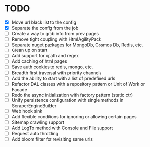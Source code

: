 ﻿# TODO

- [X] Move url black list to the config
- [X] Separate the config from the job
- [ ] Create a way to grab info from prev pages
- [ ] Remove tight coupling with HtmlAgilityPack
- [ ] Separate nuget packages for MongoDb, Cosmos Db, Redis, etc.
- [ ] Clean up on start
- [ ] Add support for xpath and regex
- [ ] Add caching of html pages
- [ ] Save auth cookies to redis, mongo, etc.
- [ ] Breadth first traversal with priority channels
- [ ] Add the ability to start with a list of predefined urls
- [ ] Refactor DAL classes with a repository pattern or Unit of Work or Facade
- [ ] Redo the async initialization with factory pattern (static ctr)
- [ ] Unify persistence configuration with single methods in ScraperEngineBuilder
- [ ] Web hook sink
- [ ] Add flexible conditions for ignoring or allowing certain pages
- [ ] Sitemap crawling support
- [ ] Add LogTo method with Console and File support
- [ ] Request auto throttling
- [ ] Add bloom filter for revisiting same urls